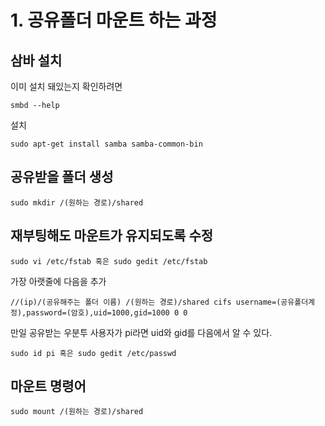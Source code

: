 # 1. 공유폴더 마운트 하는 과정

## 삼바 설치
이미 설치 돼있는지 확인하려면
```
smbd --help 
```
설치
```
sudo apt-get install samba samba-common-bin
```

## 공유받을 폴더 생성
```
sudo mkdir /(원하는 경로)/shared
```
## 재부팅해도 마운트가 유지되도록 수정
```
sudo vi /etc/fstab 혹은 sudo gedit /etc/fstab
```
가장 아랫줄에 다음을 추가
```
//(ip)/(공유해주는 폴더 이름) /(원하는 경로)/shared cifs username=(공유폴더계정),password=(암호),uid=1000,gid=1000 0 0
```
만일 공유받는 우분투 사용자가 pi라면 uid와 gid를 다음에서 알 수 있다.
```
sudo id pi 혹은 sudo gedit /etc/passwd
```
## 마운트 명령어
```
sudo mount /(원하는 경로)/shared
```

